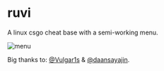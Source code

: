 # ruvi

A linux csgo cheat base with a semi-working menu. 

![menu](https://raw.githubusercontent.com/iFloody/ruvi-csgo-linux/master/image.png)


Big thanks to: [@Vulgar1s](https://github.com/Vulgar1s) & [@daansayajin](https://github.com/daansayajin).

